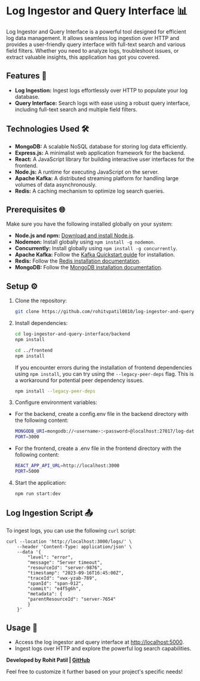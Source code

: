 # Log Ingestor and Query Interface 📊

Log Ingestor and Query Interface is a powerful tool designed for efficient log data management. It allows seamless log ingestion over HTTP and provides a user-friendly query interface with full-text search and various field filters. Whether you need to analyze logs, troubleshoot issues, or extract valuable insights, this application has got you covered.

## Features 🚀

- **Log Ingestion:** Ingest logs effortlessly over HTTP to populate your log database.
- **Query Interface:** Search logs with ease using a robust query interface, including full-text search and multiple field filters.

## Technologies Used 🛠️

- **MongoDB:** A scalable NoSQL database for storing log data efficiently.
- **Express.js:** A minimalist web application framework for the backend.
- **React:** A JavaScript library for building interactive user interfaces for the frontend.
- **Node.js:** A runtime for executing JavaScript on the server.
- **Apache Kafka:** A distributed streaming platform for handling large volumes of data asynchronously.
- **Redis:** A caching mechanism to optimize log search queries.

## Prerequisites 🌐

Make sure you have the following installed globally on your system:

- **Node.js and npm:** [Download and install Node.js](https://nodejs.org/).
- **Nodemon:** Install globally using `npm install -g nodemon`.
- **Concurrently:** Install globally using `npm install -g concurrently`.
- **Apache Kafka:** Follow the [Kafka Quickstart guide](https://kafka.apache.org/quickstart) for installation.
- **Redis:** Follow the [Redis installation documentation](https://redis.io/docs/install/install-redis).
- **MongoDB:** Follow the [MongoDB installation documentation](https://www.mongodb.com/docs/manual/administration/install-community/).

## Setup ⚙️

1. Clone the repository:

   ```bash
   git clone https://github.com/rohitvpatil0810/log-ingestor-and-query-interface.git
   ```

2. Install dependencies:

   ```bash
   cd log-ingestor-and-query-interface/backend
   npm install

   cd ../frontend
   npm install
   ```

   If you encounter errors during the installation of frontend dependencies using `npm install`, you can try using the `--legacy-peer-deps` flag. This is a workaround for potential peer dependency issues.

   ```bash
   npm install --legacy-peer-deps
   ```

3. Configure environment variables:

- For the backend, create a config.env file in the backend directory with the following content:

  ```bash
  MONGODB_URI=mongodb://<username>:<password>@localhost:27017/log-data
  PORT=3000
  ```

- For the frontend, create a .env file in the frontend directory with the following content:

  ```bash
  REACT_APP_API_URL=http://localhost:3000
  PORT=5000
  ```

4. Start the application:

   ```bash
   npm run start:dev
   ```

## Log Ingestion Script 📤

To ingest logs, you can use the following `curl` script:

```
curl --location 'http://localhost:3000/logs/' \
    --header 'Content-Type: application/json' \
    --data '{
        "level": "error",
        "message": "Server timeout",
        "resourceId": "server-9876",
        "timestamp": "2023-09-16T16:45:00Z",
        "traceId": "vwx-yzab-789",
        "spanId": "span-012",
        "commit": "e4f5g6h",
        "metadata": {
        "parentResourceId": "server-7654"
        }
    }'
```

## Usage 🚀

- Access the log ingestor and query interface at [http://localhost:5000](http://localhost:5000/).
- Ingest logs over HTTP and explore the powerful log search capabilities.

**Developed by Rohit Patil | [GitHub](https://github.com/rohitvpatil0810)**

Feel free to customize it further based on your project's specific needs!
